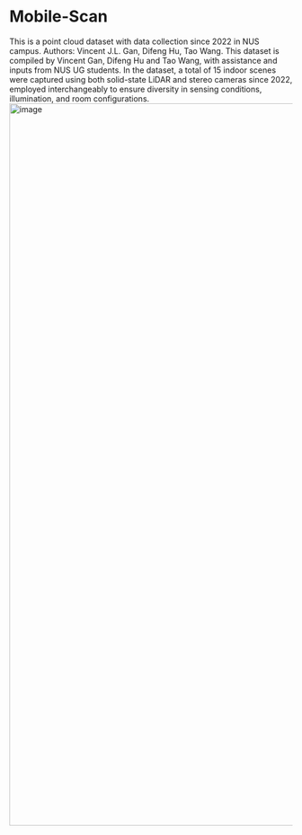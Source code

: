 # Mobile-Scan
This is a point cloud dataset with data collection since 2022 in NUS campus. Authors: Vincent J.L. Gan, Difeng Hu, Tao Wang.
This dataset is compiled by Vincent Gan, Difeng Hu and Tao Wang, with assistance and inputs from NUS UG students. 
In the dataset, a total of 15 indoor scenes were captured using both solid-state LiDAR and stereo cameras since 2022, employed interchangeably to ensure diversity in sensing conditions, illumination, and room configurations. 
<img width="880" height="1287" alt="image" src="https://github.com/user-attachments/assets/7350edb9-93a5-4e5c-9293-23d9d79d8943" />
